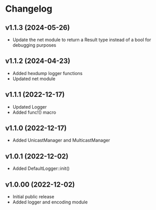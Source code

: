 # Changelog

## v1.1.3 (2024-05-26)
- Update the net module to return a Result type instead of a bool for debugging purposes

## v1.1.2 (2024-04-23)
- Added hexdump logger functions
- Updated net module
 
## v1.1.1 (2022-12-17)
- Updated Logger
- Added func!() macro

## v1.1.0 (2022-12-17)
- Added UnicastManager and MulticastManager

## v1.0.1 (2022-12-02)
- Added DefaultLogger::init()

## v1.0.00 (2022-12-02)
- Initial public release  
- Added logger and encoding module
